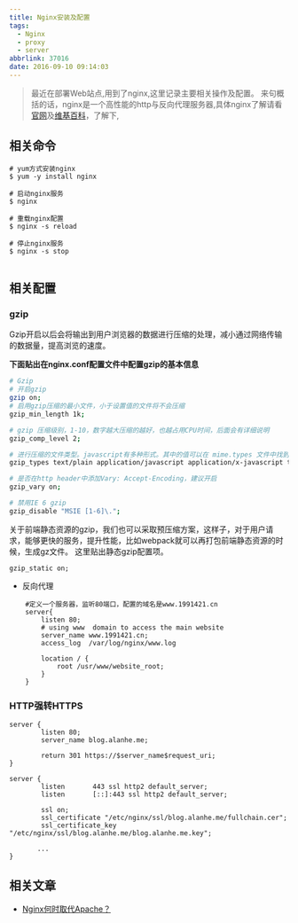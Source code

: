 ```yaml
---
title: Nginx安装及配置
tags:
  - Nginx
  - proxy
  - server
abbrlink: 37016
date: 2016-09-10 09:14:03
---
```

> 最近在部署Web站点,用到了nginx,这里记录主要相关操作及配置。
来句概括的话，nginx是一个高性能的http与反向代理服务器,具体nginx了解请看[官网](https://nginx.org/en/)及[维基百科](https://zh.wikipedia.org/zh-hans/Nginx)，了解下,

## 相关命令

```
# yum方式安装nginx
$ yum -y install nginx

# 启动nginx服务
$ nginx

# 重载nginx配置
$ nginx -s reload

# 停止nginx服务
$ nginx -s stop


```
## 相关配置

### gzip

Gzip开启以后会将输出到用户浏览器的数据进行压缩的处理，减小通过网络传输的数据量，提高浏览的速度。

**下面贴出在nginx.conf配置文件中配置gzip的基本信息**
``` bash  
# Gzip
# 开启gzip
gzip on;
# 启用gzip压缩的最小文件，小于设置值的文件将不会压缩
gzip_min_length 1k;

# gzip 压缩级别，1-10，数字越大压缩的越好，也越占用CPU时间，后面会有详细说明
gzip_comp_level 2;

# 进行压缩的文件类型。javascript有多种形式。其中的值可以在 mime.types 文件中找到。
gzip_types text/plain application/javascript application/x-javascript text/css application/xml text/javascript application/x-httpd-php image/jpeg image/gif image/png;

# 是否在http header中添加Vary: Accept-Encoding，建议开启
gzip_vary on;

# 禁用IE 6 gzip
gzip_disable "MSIE [1-6]\.";

```
关于前端静态资源的gzip，我们也可以采取预压缩方案，这样子，对于用户请求，能够更快的服务，提升性能，比如webpack就可以再打包前端静态资源的时候，生成gz文件。
这里贴出静态gzip配置项。

```
gzip_static on;

```

+ 反向代理

```
    #定义一个服务器，监听80端口，配置的域名是www.1991421.cn
    server{
        listen 80;
        # using www  domain to access the main website
        server_name www.1991421.cn;
        access_log  /var/log/nginx/www.log

        location / {
            root /usr/www/website_root;
        }
    }

```
### HTTP强转HTTPS
```
server {
        listen 80;
        server_name blog.alanhe.me;

        return 301 https://$server_name$request_uri;
}

server {
        listen       443 ssl http2 default_server;
        listen       [::]:443 ssl http2 default_server;

        ssl on;
        ssl_certificate "/etc/nginx/ssl/blog.alanhe.me/fullchain.cer";
        ssl_certificate_key "/etc/nginx/ssl/blog.alanhe.me/blog.alanhe.me.key";

       ...
}
```


## 相关文章

+ [Nginx何时取代Apache？](http://www.infoq.com/cn/news/2016/11/Nginx-when-replace-Apache)